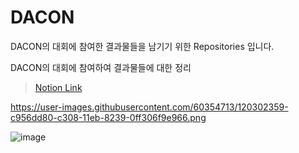 # DACON

DACON의 대회에 참여한 결과물들을 남기기 위한 Repositories 입니다.

DACON의 대회에 참여하여 결과물들에 대한 정리 

> [Notion Link](https://www.notion.so/DACON-602f938ba9714f4f89f77b8304b3b487)

https://user-images.githubusercontent.com/60354713/120302359-c956dd80-c308-11eb-8239-0ff306f9e966.png

![image](https://user-images.githubusercontent.com/60354713/120302471-e7244280-c308-11eb-8bb5-839849b15621.png)

